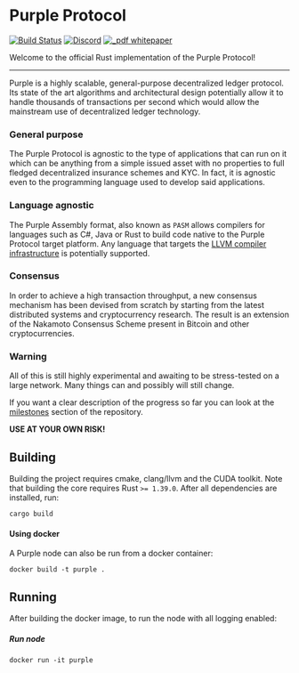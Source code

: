 # Purple Protocol
[![Build Status](https://travis-ci.org/purpleprotocol/purple.svg?branch=master)](https://travis-ci.org/purpleprotocol/purple) [![Discord](https://img.shields.io/discord/435827644915777536.svg)](https://discord.gg/UCYWSsd) [![_pdf whitepaper](https://img.shields.io/badge/_pdf-whitepaper-blue.svg)](https://purpleprotocol.org/whitepaper/)

Welcome to the official Rust implementation of the Purple Protocol!

---

Purple is a highly scalable, general-purpose decentralized ledger protocol. Its state of the art algorithms and architectural design potentially allow it to handle thousands of transactions per second which would allow the mainstream use of decentralized ledger technology.

### General purpose
The Purple Protocol is agnostic to the type of applications that can run on it which can be anything from a simple issued asset with no properties to full fledged decentralized insurance schemes and KYC. In fact, it is agnostic even to the programming language used to develop said applications.

### Language agnostic
The Purple Assembly format, also known as `PASM` allows compilers for languages such as C#, Java or Rust to build code native to the Purple Protocol target platform. Any language that targets the [LLVM compiler infrastructure](https://en.wikipedia.org/wiki/LLVM) is potentially supported.

### Consensus
In order to achieve a high transaction throughput, a new consensus mechanism has been devised from scratch by starting from the latest distributed systems and cryptocurrency research. The result is an extension of the Nakamoto Consensus Scheme present in Bitcoin and other cryptocurrencies.
  
### Warning 
All of this is still highly experimental and awaiting to be stress-tested on a large network. Many things can and possibly will still change.

If you want a clear description of the progress so far you can look at the [milestones](https://github.com/purpleprotocol/purple/milestones) section of the repository.

**USE AT YOUR OWN RISK!**
  

## Building
Building the project requires cmake, clang/llvm and the CUDA toolkit. Note that building the core requires Rust `>= 1.39.0`. After all dependencies are installed, run:

```
cargo build
```

#### Using docker
A Purple node can also be run from a docker container:

```
docker build -t purple .
```

## Running
After building the docker image, to run the node with all logging enabled:

##### Run node
```
docker run -it purple
```
